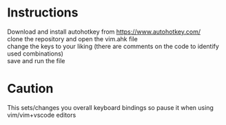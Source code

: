 # Instructions
Download and install autohotkey from https://www.autohotkey.com/ <br>
clone the repository and open the vim.ahk file <br> 
change the keys to your liking (there are comments on the code to identify used combinations)<br>
save and run the file

# Caution
This sets/changes you overall keyboard bindings so pause it when using vim/vim+vscode editors


